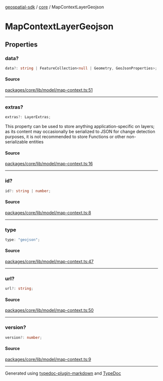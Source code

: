 [geospatial-sdk](../../index.md) / [core](../index.md) / MapContextLayerGeojson

# MapContextLayerGeojson

## Properties

### data?

```ts
data?: string | FeatureCollection<null | Geometry, GeoJsonProperties>;
```

#### Source

[packages/core/lib/model/map-context.ts:51](https://github.com/jahow/geospatial-sdk/blob/eda8b4f/packages/core/lib/model/map-context.ts#L51)

***

### extras?

```ts
extras?: LayerExtras;
```

This property can be used to store anything application-specific on layers; as its content may occasionally
be serialized to JSON for change detection purposes, it is not recommended to store Functions or other
non-serializable entities

#### Source

[packages/core/lib/model/map-context.ts:16](https://github.com/jahow/geospatial-sdk/blob/eda8b4f/packages/core/lib/model/map-context.ts#L16)

***

### id?

```ts
id?: string | number;
```

#### Source

[packages/core/lib/model/map-context.ts:8](https://github.com/jahow/geospatial-sdk/blob/eda8b4f/packages/core/lib/model/map-context.ts#L8)

***

### type

```ts
type: "geojson";
```

#### Source

[packages/core/lib/model/map-context.ts:47](https://github.com/jahow/geospatial-sdk/blob/eda8b4f/packages/core/lib/model/map-context.ts#L47)

***

### url?

```ts
url?: string;
```

#### Source

[packages/core/lib/model/map-context.ts:50](https://github.com/jahow/geospatial-sdk/blob/eda8b4f/packages/core/lib/model/map-context.ts#L50)

***

### version?

```ts
version?: number;
```

#### Source

[packages/core/lib/model/map-context.ts:9](https://github.com/jahow/geospatial-sdk/blob/eda8b4f/packages/core/lib/model/map-context.ts#L9)

***

Generated using [typedoc-plugin-markdown](https://www.npmjs.com/package/typedoc-plugin-markdown) and [TypeDoc](https://typedoc.org/)
